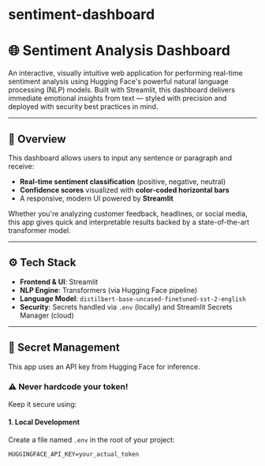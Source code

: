 # sentiment-dashboard

# 🌐 Sentiment Analysis Dashboard

An interactive, visually intuitive web application for performing real-time sentiment analysis using Hugging Face's powerful natural language processing (NLP) models. Built with Streamlit, this dashboard delivers immediate emotional insights from text — styled with precision and deployed with security best practices in mind.

---

## 📌 Overview

This dashboard allows users to input any sentence or paragraph and receive:
- **Real-time sentiment classification** (positive, negative, neutral)
- **Confidence scores** visualized with **color-coded horizontal bars**
- A responsive, modern UI powered by **Streamlit**

Whether you're analyzing customer feedback, headlines, or social media, this app gives quick and interpretable results backed by a state-of-the-art transformer model.

---

## ⚙️ Tech Stack

- **Frontend & UI**: Streamlit
- **NLP Engine**: Transformers (via Hugging Face pipeline)
- **Language Model**: `distilbert-base-uncased-finetuned-sst-2-english`
- **Security**: Secrets handled via `.env` (locally) and Streamlit Secrets Manager (cloud)

---

## 🔐 Secret Management

This app uses an API key from Hugging Face for inference.

### ⚠️ Never hardcode your token!  
Keep it secure using:

#### 1. Local Development
Create a file named `.env` in the root of your project:

```env
HUGGINGFACE_API_KEY=your_actual_token
